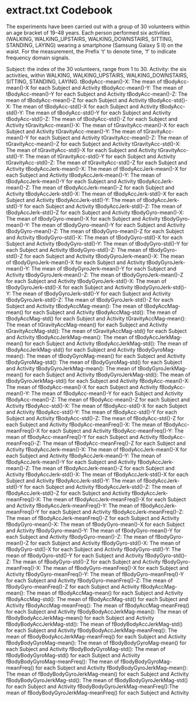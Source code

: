 extract.txt Codebook
=================

The experiments have been carried out with a group of 30 volunteers within an age bracket of 19-48 years. Each person performed six activities (WALKING, WALKING_UPSTAIRS, WALKING_DOWNSTAIRS, SITTING, STANDING, LAYING) wearing a smartphone (Samsung Galaxy S II) on the waist. For the measurement, the Prefix 't' to denote time, 'f' to indicate frequency domain signals.

Subject: the index of the 30 volunteers, range from 1 to 30.
Activity: the six activities, within WALKING, WALKING_UPSTAIRS, WALKING_DOWNSTAIRS, SITTING, STANDING, LAYING.
tBodyAcc-mean()-X:				The mean of tBodyAcc-mean()-X for each Subject and Activity
tBodyAcc-mean()-Y:				The mean of tBodyAcc-mean()-Y for each Subject and Activity
tBodyAcc-mean()-Z:				The mean of tBodyAcc-mean()-Z for each Subject and Activity
tBodyAcc-std()-X:				The mean of tBodyAcc-std()-X for each Subject and Activity
tBodyAcc-std()-Y:				The mean of tBodyAcc-std()-Y for each Subject and Activity 
tBodyAcc-std()-Z:				The mean of tBodyAcc-std()-Z for each Subject and Activity
tGravityAcc-mean()-X:			The mean of tGravityAcc-mean()-X for each Subject and Activity
tGravityAcc-mean()-Y:           The mean of tGravityAcc-mean()-Y for each Subject and Activity
tGravityAcc-mean()-Z:           The mean of tGravityAcc-mean()-Z for each Subject and Activity
tGravityAcc-std()-X:            The mean of tGravityAcc-std()-X for each Subject and Activity
tGravityAcc-std()-Y:            The mean of tGravityAcc-std()-Y for each Subject and Activity
tGravityAcc-std()-Z:            The mean of tGravityAcc-std()-Z for each Subject and Activity
tBodyAccJerk-mean()-X:          The mean of tBodyAccJerk-mean()-X for each Subject and Activity
tBodyAccJerk-mean()-Y:          The mean of tBodyAccJerk-mean()-Y for each Subject and Activity
tBodyAccJerk-mean()-Z:          The mean of tBodyAccJerk-mean()-Z for each Subject and Activity
tBodyAccJerk-std()-X:           The mean of tBodyAccJerk-std()-X for each Subject and Activity
tBodyAccJerk-std()-Y:           The mean of tBodyAccJerk-std()-Y for each Subject and Activity
tBodyAccJerk-std()-Z:           The mean of tBodyAccJerk-std()-Z for each Subject and Activity
tBodyGyro-mean()-X:             The mean of tBodyGyro-mean()-X for each Subject and Activity
tBodyGyro-mean()-Y:             The mean of tBodyGyro-mean()-Y for each Subject and Activity
tBodyGyro-mean()-Z:             The mean of tBodyGyro-mean()-Z for each Subject and Activity
tBodyGyro-std()-X:              The mean of tBodyGyro-std()-X for each Subject and Activity
tBodyGyro-std()-Y:              The mean of tBodyGyro-std()-Y for each Subject and Activity
tBodyGyro-std()-Z:              The mean of tBodyGyro-std()-Z for each Subject and Activity
tBodyGyroJerk-mean()-X:         The mean of tBodyGyroJerk-mean()-X for each Subject and Activity
tBodyGyroJerk-mean()-Y:         The mean of tBodyGyroJerk-mean()-Y for each Subject and Activity
tBodyGyroJerk-mean()-Z:         The mean of tBodyGyroJerk-mean()-Z for each Subject and Activity
tBodyGyroJerk-std()-X:          The mean of tBodyGyroJerk-std()-X for each Subject and Activity
tBodyGyroJerk-std()-Y:          The mean of tBodyGyroJerk-std()-Y for each Subject and Activity
tBodyGyroJerk-std()-Z:          The mean of tBodyGyroJerk-std()-Z for each Subject and Activity
tBodyAccMag-mean():             The mean of tBodyAccMag-mean() for each Subject and Activity
tBodyAccMag-std():              The mean of tBodyAccMag-std() for each Subject and Activity
tGravityAccMag-mean():          The mean of tGravityAccMag-mean() for each Subject and Activity
tGravityAccMag-std():           The mean of tGravityAccMag-std() for each Subject and Activity
tBodyAccJerkMag-mean():         The mean of tBodyAccJerkMag-mean() for each Subject and Activity
tBodyAccJerkMag-std():          The mean of tBodyAccJerkMag-std() for each Subject and Activity
tBodyGyroMag-mean():            The mean of tBodyGyroMag-mean() for each Subject and Activity
tBodyGyroMag-std():             The mean of tBodyGyroMag-std() for each Subject and Activity
tBodyGyroJerkMag-mean():        The mean of tBodyGyroJerkMag-mean() for each Subject and Activity
tBodyGyroJerkMag-std():         The mean of tBodyGyroJerkMag-std() for each Subject and Activity
fBodyAcc-mean()-X:              The mean of fBodyAcc-mean()-X for each Subject and Activity
fBodyAcc-mean()-Y:              The mean of fBodyAcc-mean()-Y for each Subject and Activity
fBodyAcc-mean()-Z:              The mean of fBodyAcc-mean()-Z for each Subject and Activity
fBodyAcc-std()-X:               The mean of fBodyAcc-std()-X for each Subject and Activity
fBodyAcc-std()-Y:               The mean of fBodyAcc-std()-Y for each Subject and Activity
fBodyAcc-std()-Z:               The mean of fBodyAcc-std()-Z for each Subject and Activity
fBodyAcc-meanFreq()-X:          The mean of fBodyAcc-meanFreq()-X for each Subject and Activity
fBodyAcc-meanFreq()-Y:          The mean of fBodyAcc-meanFreq()-Y for each Subject and Activity
fBodyAcc-meanFreq()-Z:          The mean of fBodyAcc-meanFreq()-Z for each Subject and Activity
fBodyAccJerk-mean()-X:          The mean of fBodyAccJerk-mean()-X for each Subject and Activity
fBodyAccJerk-mean()-Y:          The mean of fBodyAccJerk-mean()-Y for each Subject and Activity
fBodyAccJerk-mean()-Z:          The mean of fBodyAccJerk-mean()-Z for each Subject and Activity
fBodyAccJerk-std()-X:           The mean of fBodyAccJerk-std()-X for each Subject and Activity
fBodyAccJerk-std()-Y:           The mean of fBodyAccJerk-std()-Y for each Subject and Activity
fBodyAccJerk-std()-Z:           The mean of fBodyAccJerk-std()-Z for each Subject and Activity
fBodyAccJerk-meanFreq()-X:      The mean of fBodyAccJerk-meanFreq()-X for each Subject and Activity
fBodyAccJerk-meanFreq()-Y:      The mean of fBodyAccJerk-meanFreq()-Y for each Subject and Activity
fBodyAccJerk-meanFreq()-Z:      The mean of fBodyAccJerk-meanFreq()-Z for each Subject and Activity
fBodyGyro-mean()-X:             The mean of fBodyGyro-mean()-X for each Subject and Activity
fBodyGyro-mean()-Y:             The mean of fBodyGyro-mean()-Y for each Subject and Activity
fBodyGyro-mean()-Z:             The mean of fBodyGyro-mean()-Z for each Subject and Activity
fBodyGyro-std()-X:              The mean of fBodyGyro-std()-X for each Subject and Activity
fBodyGyro-std()-Y:              The mean of fBodyGyro-std()-Y for each Subject and Activity
fBodyGyro-std()-Z:              The mean of fBodyGyro-std()-Z for each Subject and Activity
fBodyGyro-meanFreq()-X:         The mean of fBodyGyro-meanFreq()-X for each Subject and Activity
fBodyGyro-meanFreq()-Y:         The mean of fBodyGyro-meanFreq()-Y for each Subject and Activity
fBodyGyro-meanFreq()-Z:         The mean of fBodyGyro-meanFreq()-Z for each Subject and Activity
fBodyAccMag-mean():             The mean of fBodyAccMag-mean() for each Subject and Activity
fBodyAccMag-std():              The mean of fBodyAccMag-std() for each Subject and Activity
fBodyAccMag-meanFreq():         The mean of fBodyAccMag-meanFreq() for each Subject and Activity
fBodyBodyAccJerkMag-mean():     The mean of fBodyBodyAccJerkMag-mean() for each Subject and Activity
fBodyBodyAccJerkMag-std():      The mean of fBodyBodyAccJerkMag-std() for each Subject and Activity
fBodyBodyAccJerkMag-meanFreq(): The mean of fBodyBodyAccJerkMag-meanFreq() for each Subject and Activity
fBodyBodyGyroMag-mean():        The mean of fBodyBodyGyroMag-mean() for each Subject and Activity
fBodyBodyGyroMag-std():         The mean of fBodyBodyGyroMag-std() for each Subject and Activity
fBodyBodyGyroMag-meanFreq():    The mean of fBodyBodyGyroMag-meanFreq() for each Subject and Activity
fBodyBodyGyroJerkMag-mean():    The mean of fBodyBodyGyroJerkMag-mean() for each Subject and Activity
fBodyBodyGyroJerkMag-std():     The mean of fBodyBodyGyroJerkMag-std() for each Subject and Activity
fBodyBodyGyroJerkMag-meanFreq():The mean of fBodyBodyGyroJerkMag-meanFreq() for each Subject and Activity
